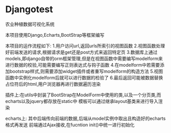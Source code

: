 # Djangotest
农业种植数据可视化系统

本项目使用Django,Echarts,BootStrap等框架编写

本项目的运作流程如下:
1.用户访问url,返回urls所索引的视图函数
2.视图函数处理好前端发送的请求,根据请求是get还是post方式来返回特定页
3.数据库上通过models,即django自带的orm框架管理,但是在视图函数中需要编写modelform来进行数据的校验,可能需要编写正则表达式与钩子函数
4.在modelform中若需要添加bootstrap样式,则需要添加widget插件或者重写modelform的构造方法
5.视图函数中实例化modelform后就可以进行数据的检验了
6.最后返回可能被数据替换占位符后的html,用户浏览器再进行数据遍历渲染

插件上:在utils中封装了BootStrap在ModelForm中使用的类,以及一个分页类,而echarts以及jquery都存放在static中
模板可以通过继承layout基类来进行导入渲染

echarts上:
其中后端传向前端的数据,后端从model实例中取出且构造好的echarts格式再发送
前端通过Ajax接收,在fucntion init()中统一进行初始化
